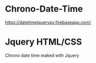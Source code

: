 # Chrono-Date-Time

https://datetimejquerypv.firebaseapp.com/

# Jquery HTML/CSS

Chrono date time maked with Jquery
